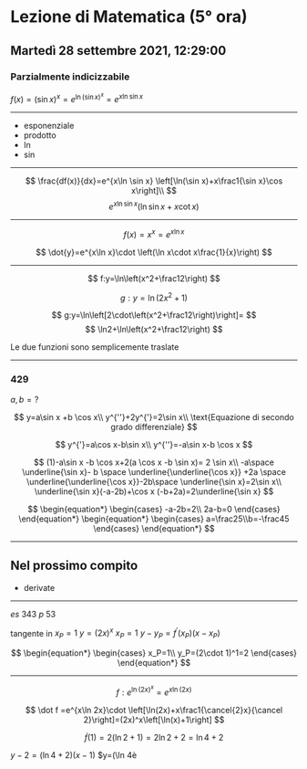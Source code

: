 # Lezione di Matematica (5° ora)
## Martedì 28 settembre 2021, 12:29:00

### Parzialmente indicizzabile

$f(x)=\left(\sin x\right)^x=e^{\ln(\sin x)^x}=e^{x\ln\sin x}$

---

* esponenziale
* prodotto
* $\ln$
* $\sin$


---

$$
\frac{df(x)}{dx}=e^{x\ln \sin x} \left[\ln(\sin x)+x\frac1{\sin x}\cos x\right]\\
$$
$$
e^{x\ln \sin x}\left(\ln \sin x +x \cot x \right)
$$

---

$$
f(x)=x^x=e^{x\ln x}
$$

$$
\dot{y}=e^{x\ln x}\cdot \left(\ln x\cdot  x\frac{1}{x}\right)
$$

---

$$
f:y=\ln\left(x^2+\frac12\right)
$$


$$
g:y=\ln(2x^2+1)
$$


$$
g:y=\ln\left[2\cdot\left(x^2+\frac12\right)\right]=
$$
$$
\ln2+\ln\left(x^2+\frac12\right)
$$


Le due funzioni sono semplicemente traslate


---

### $429$


$a,b = ?$

$$
y=a\sin x +b \cos x\\
y^{''}+2y^{'}=2\sin x\\
\text{Equazione di secondo grado differenziale}
$$


$$
y^{'}=a\cos x-b\sin x\\
y^{''}=-a\sin x-b \cos x
$$


$$
(1)-a\sin x -b \cos x+2(a \cos x -b \sin x)= 2 \sin x\\
-a\space \underline{\sin x}- b \space \underline{\underline{\cos x}} +2a \space \underline{\underline{\cos x}}-2b\space \underline{\sin x}=2\sin x\\
\underline{\sin x}(-a-2b)+\cos x (-b+2a)=2\underline{\sin x}
$$

$$
\begin{equation*} \begin{cases}
-a-2b=2\\
2a-b=0
 \end{cases} \end{equation*}
 \begin{equation*} \begin{cases} a=\frac25\\b=-\frac45 \end{cases} \end{equation*}
$$


---

## Nel prossimo compito
* derivate

---

$es$ $343$ $p$ $53$

tangente in $x_P=1$
$y=(2x)^x$   $x_P=1$ $y-y_P=f^{'}(x_P)(x-x_P)$



$$
\begin{equation*} \begin{cases}
x_P=1\\
y_P=(2\cdot 1)^1=2 \end{cases} \end{equation*}
$$

---

$$
f:e^{\ln(2x)^x}=e^{x\ln(2x)}
$$


$$
\dot f =e^{x\ln 2x}\cdot \left[\ln(2x)+x\frac1{\cancel{2}x}{\cancel 2}\right]=(2x)^x\left[\ln(x)+1\right]
$$


$$
\dot f(1)=2(\ln2+1)=2\ln2+2=\ln4+2
$$



$y-2=(\ln 4+2)(x-1)$
$y=(\ln 4è
<!--stackedit_data:
eyJoaXN0b3J5IjpbNTQwNTI3NjQxLDgyODI2NTY0NywxMzk0MD
Q1ODQ2LDEwOTAyNjQ4NzRdfQ==
-->